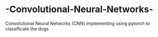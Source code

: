 # -Convolutional-Neural-Networks-
 Convolutional Neural Networks (CNN) implementing using pytorch to classificate   the dogs 
